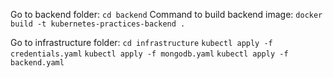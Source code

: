 Go to backend folder: `cd backend`
Command to build backend image: `docker build -t kubernetes-practices-backend .`

Go to infrastructure folder: `cd infrastructure`
`kubectl apply -f credentials.yaml`
`kubectl apply -f mongodb.yaml`
`kubectl apply -f backend.yaml`
